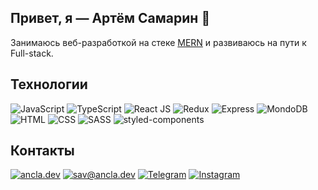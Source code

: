 ## Привет, я — Артём Самарин 👋

Занимаюсь веб-разработкой на стеке [MERN](https://www.machinelearningmastery.ru/everything-you-need-to-know-about-the-mern-stack-43d27ddd480a/) и развиваюсь на пути к Full-stack.

## Технологии 

![JavaScript](https://img.shields.io/badge/-JavaScript-090909?style=for-the-badge&logo=JavaScript)
![TypeScript](https://img.shields.io/badge/-TypeScript-090909?style=for-the-badge&logo=TypeScript)
![React JS](https://img.shields.io/badge/-ReactJs-090909?style=for-the-badge&logo=React)
![Redux](https://img.shields.io/badge/-Redux-090909?style=for-the-badge&logo=Redux)
![Express](https://img.shields.io/badge/-express-090909?style=for-the-badge&logo=express)
![MondoDB](https://img.shields.io/badge/-mongodb-090909?style=for-the-badge&logo=mongodb)
![HTML](https://img.shields.io/badge/-HTML-090909?style=for-the-badge&logo=html5)
![CSS](https://img.shields.io/badge/-CSS-090909?style=for-the-badge&logo=css3)
![SASS](https://img.shields.io/badge/-SASS-090909?style=for-the-badge&logo=sass)
![styled-components](https://img.shields.io/badge/-styled_components-090909?style=for-the-badge&logo=styled-components)

## Контакты
[![ancla.dev](https://img.shields.io/website?down_color=090909&style=for-the-badge&up_color=090909&up_message=ancla.dev&url=https%3A%2F%2Fancla.dev)](https://ancla.dev/)
[![sav@ancla.dev](https://img.shields.io/website?down_color=090909&label=email&style=for-the-badge&up_color=090909&up_message=sav%40ancla.dev&url=https%3A%2F%2Fancla.dev)](mailto:sav@ancla.dev)
[![Telegram](https://img.shields.io/badge/-telegram-090909?style=for-the-badge&logo=telegram)](https://t.me/anclaev)
[![Instagram](https://img.shields.io/badge/-instagram-090909?style=for-the-badge&logo=instagram)](https://www.instagram.com/anclaev)
